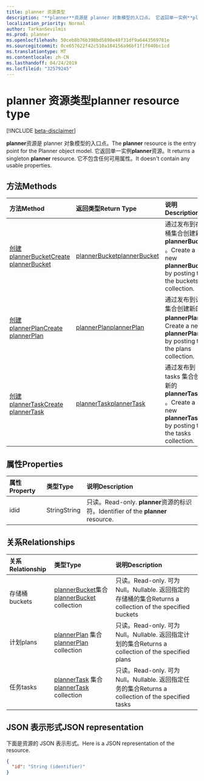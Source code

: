 ```yaml
---
title: planner 资源类型
description: '**planner**资源是 planner 对象模型的入口点。 它返回单一实例**planner**资源。  它不包含任何可用属性。'
localization_priority: Normal
author: TarkanSevilmis
ms.prod: planner
ms.openlocfilehash: 50ceb8b76b398bd5898e48f31df9a6443569781e
ms.sourcegitcommit: 0ce657622f42c510a104156a96bf1f1f040bc1cd
ms.translationtype: MT
ms.contentlocale: zh-CN
ms.lasthandoff: 04/24/2019
ms.locfileid: "32579245"
---
```

# <a name="planner-resource-type"></a><span data-ttu-id="d609c-105">planner 资源类型</span><span class="sxs-lookup"><span data-stu-id="d609c-105">planner resource type</span></span>

[!INCLUDE [beta-disclaimer](../../includes/beta-disclaimer.md)]

<span data-ttu-id="d609c-106">**planner**资源是 planner 对象模型的入口点。</span><span class="sxs-lookup"><span data-stu-id="d609c-106">The **planner** resource is the entry point for the Planner object model.</span></span> <span data-ttu-id="d609c-107">它返回单一实例**planner**资源。</span><span class="sxs-lookup"><span data-stu-id="d609c-107">It returns a singleton **planner** resource.</span></span>  <span data-ttu-id="d609c-108">它不包含任何可用属性。</span><span class="sxs-lookup"><span data-stu-id="d609c-108">It doesn't contain any usable properties.</span></span>


## <a name="methods"></a><span data-ttu-id="d609c-109">方法</span><span class="sxs-lookup"><span data-stu-id="d609c-109">Methods</span></span>

| <span data-ttu-id="d609c-110">方法</span><span class="sxs-lookup"><span data-stu-id="d609c-110">Method</span></span>           | <span data-ttu-id="d609c-111">返回类型</span><span class="sxs-lookup"><span data-stu-id="d609c-111">Return Type</span></span>    |<span data-ttu-id="d609c-112">说明</span><span class="sxs-lookup"><span data-stu-id="d609c-112">Description</span></span>|
|:---------------|:--------|:----------|
|[<span data-ttu-id="d609c-113">创建 plannerBucket</span><span class="sxs-lookup"><span data-stu-id="d609c-113">Create plannerBucket</span></span>](../api/planner-post-buckets.md) |[<span data-ttu-id="d609c-114">plannerBucket</span><span class="sxs-lookup"><span data-stu-id="d609c-114">plannerBucket</span></span>](plannerbucket.md)| <span data-ttu-id="d609c-115">通过发布到存储桶集合创建新的**plannerBucket** 。</span><span class="sxs-lookup"><span data-stu-id="d609c-115">Create a new **plannerBucket** by posting to the buckets collection.</span></span>|
|[<span data-ttu-id="d609c-116">创建 plannerPlan</span><span class="sxs-lookup"><span data-stu-id="d609c-116">Create plannerPlan</span></span>](../api/planner-post-plans.md) |[<span data-ttu-id="d609c-117">plannerPlan</span><span class="sxs-lookup"><span data-stu-id="d609c-117">plannerPlan</span></span>](plannerplan.md)| <span data-ttu-id="d609c-118">通过发布到计划集合创建新的**plannerPlan** 。</span><span class="sxs-lookup"><span data-stu-id="d609c-118">Create a new **plannerPlan** by posting to the plans collection.</span></span>|
|[<span data-ttu-id="d609c-119">创建 plannerTask</span><span class="sxs-lookup"><span data-stu-id="d609c-119">Create plannerTask</span></span>](../api/planner-post-tasks.md) |[<span data-ttu-id="d609c-120">plannerTask</span><span class="sxs-lookup"><span data-stu-id="d609c-120">plannerTask</span></span>](plannertask.md)| <span data-ttu-id="d609c-121">通过发布到 tasks 集合创建新的**plannerTask** 。</span><span class="sxs-lookup"><span data-stu-id="d609c-121">Create a new **plannerTask** by posting to the tasks collection.</span></span>|

## <a name="properties"></a><span data-ttu-id="d609c-122">属性</span><span class="sxs-lookup"><span data-stu-id="d609c-122">Properties</span></span>
| <span data-ttu-id="d609c-123">属性</span><span class="sxs-lookup"><span data-stu-id="d609c-123">Property</span></span>     | <span data-ttu-id="d609c-124">类型</span><span class="sxs-lookup"><span data-stu-id="d609c-124">Type</span></span>   |<span data-ttu-id="d609c-125">说明</span><span class="sxs-lookup"><span data-stu-id="d609c-125">Description</span></span>|
|:---------------|:--------|:----------|
|<span data-ttu-id="d609c-126">id</span><span class="sxs-lookup"><span data-stu-id="d609c-126">id</span></span>|<span data-ttu-id="d609c-127">String</span><span class="sxs-lookup"><span data-stu-id="d609c-127">String</span></span>| <span data-ttu-id="d609c-128">只读。</span><span class="sxs-lookup"><span data-stu-id="d609c-128">Read-only.</span></span> <span data-ttu-id="d609c-129">**planner**资源的标识符。</span><span class="sxs-lookup"><span data-stu-id="d609c-129">Identifier of the **planner** resource.</span></span>|

## <a name="relationships"></a><span data-ttu-id="d609c-130">关系</span><span class="sxs-lookup"><span data-stu-id="d609c-130">Relationships</span></span>
| <span data-ttu-id="d609c-131">关系</span><span class="sxs-lookup"><span data-stu-id="d609c-131">Relationship</span></span> | <span data-ttu-id="d609c-132">类型</span><span class="sxs-lookup"><span data-stu-id="d609c-132">Type</span></span>   |<span data-ttu-id="d609c-133">说明</span><span class="sxs-lookup"><span data-stu-id="d609c-133">Description</span></span>|
|:---------------|:--------|:----------|
|<span data-ttu-id="d609c-134">存储桶</span><span class="sxs-lookup"><span data-stu-id="d609c-134">buckets</span></span>|<span data-ttu-id="d609c-135">[plannerBucket](plannerbucket.md)集合</span><span class="sxs-lookup"><span data-stu-id="d609c-135">[plannerBucket](plannerbucket.md) collection</span></span>| <span data-ttu-id="d609c-136">只读。</span><span class="sxs-lookup"><span data-stu-id="d609c-136">Read-only.</span></span> <span data-ttu-id="d609c-137">可为 Null。</span><span class="sxs-lookup"><span data-stu-id="d609c-137">Nullable.</span></span> <span data-ttu-id="d609c-138">返回指定的存储桶的集合</span><span class="sxs-lookup"><span data-stu-id="d609c-138">Returns a collection of the specified buckets</span></span>|
|<span data-ttu-id="d609c-139">计划</span><span class="sxs-lookup"><span data-stu-id="d609c-139">plans</span></span>|<span data-ttu-id="d609c-140">[plannerPlan](plannerplan.md) 集合</span><span class="sxs-lookup"><span data-stu-id="d609c-140">[plannerPlan](plannerplan.md) collection</span></span>| <span data-ttu-id="d609c-141">只读。</span><span class="sxs-lookup"><span data-stu-id="d609c-141">Read-only.</span></span> <span data-ttu-id="d609c-142">可为 Null。</span><span class="sxs-lookup"><span data-stu-id="d609c-142">Nullable.</span></span> <span data-ttu-id="d609c-143">返回指定计划的集合</span><span class="sxs-lookup"><span data-stu-id="d609c-143">Returns a collection of the specified plans</span></span>|
|<span data-ttu-id="d609c-144">任务</span><span class="sxs-lookup"><span data-stu-id="d609c-144">tasks</span></span>|<span data-ttu-id="d609c-145">[plannerTask](plannertask.md) 集合</span><span class="sxs-lookup"><span data-stu-id="d609c-145">[plannerTask](plannertask.md) collection</span></span>| <span data-ttu-id="d609c-146">只读。</span><span class="sxs-lookup"><span data-stu-id="d609c-146">Read-only.</span></span> <span data-ttu-id="d609c-147">可为 Null。</span><span class="sxs-lookup"><span data-stu-id="d609c-147">Nullable.</span></span> <span data-ttu-id="d609c-148">返回指定任务的集合</span><span class="sxs-lookup"><span data-stu-id="d609c-148">Returns a collection of the specified tasks</span></span>|

## <a name="json-representation"></a><span data-ttu-id="d609c-149">JSON 表示形式</span><span class="sxs-lookup"><span data-stu-id="d609c-149">JSON representation</span></span>
<span data-ttu-id="d609c-150">下面是资源的 JSON 表示形式。</span><span class="sxs-lookup"><span data-stu-id="d609c-150">Here is a JSON representation of the resource.</span></span>

<!-- {
  "blockType": "resource",
  "optionalProperties": [

  ],
  "@odata.type": "microsoft.graph.planner"
}-->

```json
{
  "id": "String (identifier)"
}

```

<!-- uuid: 8fcb5dbc-d5aa-4681-8e31-b001d5168d79
2015-10-25 14:57:30 UTC -->
<!--
{
  "type": "#page.annotation",
  "description": "planner resource",
  "keywords": "",
  "section": "documentation",
  "tocPath": "",
  "suppressions": [
    "Error: /api-reference/beta/resources/planner.md:\r\n      Exception processing links.\r\n    System.ArgumentException: Link Definition was null. Link text: !INCLUDE [beta-disclaimer](../../includes/beta-disclaimer.md)\r\n      at ApiDoctor.Validation.DocFile.get_LinkDestinations()\r\n      at ApiDoctor.Validation.DocSet.ValidateLinks(Boolean includeWarnings, String[] relativePathForFiles, IssueLogger issues, Boolean requireFilenameCaseMatch, Boolean printOrphanedFiles)"
  ]
}
-->
